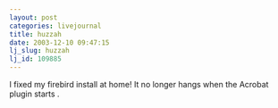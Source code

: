 ```yaml
---
layout: post
categories: livejournal
title: huzzah
date: 2003-12-10 09:47:15
lj_slug: huzzah
lj_id: 109885
---
```

I fixed my firebird install at home! It no longer hangs when the Acrobat plugin starts .
